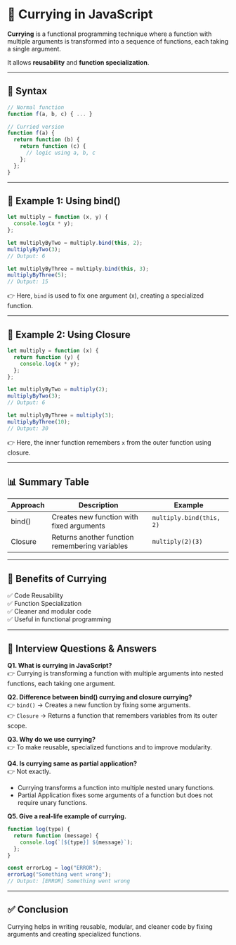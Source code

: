 # 🔑 Currying in JavaScript

**Currying** is a functional programming technique where a function with multiple arguments is transformed into a sequence of functions, each taking a single argument.  

It allows **reusability** and **function specialization**.

---

## 📌 Syntax

```js
// Normal function
function f(a, b, c) { ... }

// Curried version
function f(a) {
  return function (b) {
    return function (c) {
      // logic using a, b, c
    };
  };
}
```

---

## 🔹 Example 1: Using bind()

```js
let multiply = function (x, y) {
  console.log(x * y);
};

let multiplyByTwo = multiply.bind(this, 2);
multiplyByTwo(3);  
// Output: 6

let multiplyByThree = multiply.bind(this, 3);
multiplyByThree(5);  
// Output: 15
```

👉 Here, `bind` is used to fix one argument (x), creating a specialized function.

---

## 🔹 Example 2: Using Closure

```js
let multiply = function (x) {
  return function (y) {
    console.log(x * y);
  };
};

let multiplyByTwo = multiply(2);
multiplyByTwo(3);  
// Output: 6

let multiplyByThree = multiply(3);
multiplyByThree(10);  
// Output: 30
```

👉 Here, the inner function remembers `x` from the outer function using closure.

---

## 📊 Summary Table

| Approach | Description                              | Example                   |
|----------|------------------------------------------|---------------------------|
| bind()   | Creates new function with fixed arguments | `multiply.bind(this, 2)`  |
| Closure  | Returns another function remembering variables | `multiply(2)(3)` |

---

## 🎯 Benefits of Currying

✅ Code Reusability  
✅ Function Specialization  
✅ Cleaner and modular code  
✅ Useful in functional programming  

---

## 🎤 Interview Questions & Answers

**Q1. What is currying in JavaScript?**  
👉 Currying is transforming a function with multiple arguments into nested functions, each taking one argument.

**Q2. Difference between bind() currying and closure currying?**  
👉 `bind()` → Creates a new function by fixing some arguments.  
👉 `Closure` → Returns a function that remembers variables from its outer scope.  

**Q3. Why do we use currying?**  
👉 To make reusable, specialized functions and to improve modularity.  

**Q4. Is currying same as partial application?**  
👉 Not exactly.  
- Currying transforms a function into multiple nested unary functions.  
- Partial Application fixes some arguments of a function but does not require unary functions.  

**Q5. Give a real-life example of currying.**  

```js
function log(type) {
  return function (message) {
    console.log(`[${type}] ${message}`);
  };
}

const errorLog = log("ERROR");
errorLog("Something went wrong");  
// Output: [ERROR] Something went wrong
```

---

## ✅ Conclusion

Currying helps in writing reusable, modular, and cleaner code by fixing arguments and creating specialized functions.
